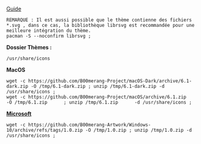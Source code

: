 
[Guide](https://wiki.xfce.org/fr/howto/install_new_themes)

```
REMARQUE : Il est aussi possible que le thème contienne des fichiers *.svg , dans ce cas, la bibliothèque librsvg est recommandée pour une meilleure intégration du thème.
pacman -S --noconfirm librsvg ;
```

**Dossier Thèmes :**
```
/usr/share/icons
```

**MacOS**
```
wget -c https://github.com/B00merang-Project/macOS-Dark/archive/6.1-dark.zip -O /tmp/6.1-dark.zip ; unzip /tmp/6.1-dark.zip -d /usr/share/icons ;
wget -c https://github.com/B00merang-Project/macOS/archive/6.1.zip           -O /tmp/6.1.zip      ; unzip /tmp/6.1.zip      -d /usr/share/icons ;
```


**[Microsoft](https://www.opendesktop.org/p/1013482/)**
```
wget -c https://github.com/B00merang-Artwork/Windows-10/archive/refs/tags/1.0.zip -O /tmp/1.0.zip ; unzip /tmp/1.0.zip -d /usr/share/icons ;
```
